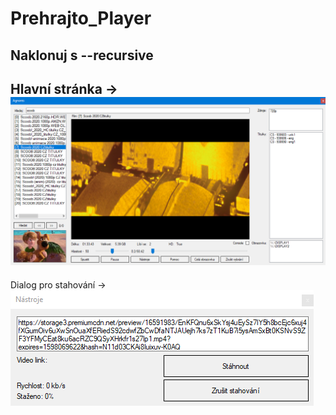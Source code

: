 # Prehrajto_Player
**Naklonuj s --recursive**&nbsp;
-------------------------------------
Hlavní stránka ->
![Hlavní stránka](/Preview/image1.png)
-------------------------------------
Dialog pro stahování ->
![Dialog pro stahování](/Preview/image2.png)
